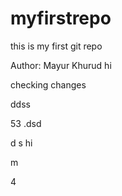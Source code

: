 # myfirstrepo
this is my first git repo
<br>

Author: Mayur Khurud
hi

checking changes


ddss

53
.dsd

d
s
hi


m

4
